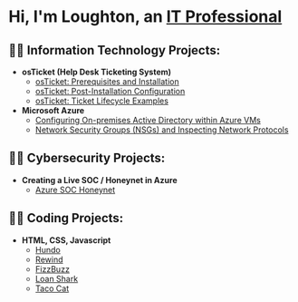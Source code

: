 <h1>Hi, I'm Loughton, an <a href="https://linkedin.com/in/loughtonbennett">IT Professional</a></h1>

<h2>👨‍💻 Information Technology Projects:</h2>

- <b>osTicket (Help Desk Ticketing System)</b>
  - [osTicket: Prerequisites and Installation](https://github.com/Loughton03/osticket-prereqs)
  - [osTicket: Post-Installation Configuration](https://github.com/Loughton03/post-install-config)
  - [osTicket: Ticket Lifecycle Examples](https://github.com/Loughton03/ticket-lifecycle)
- <b>Microsoft Azure</b>
  - [Configuring On-premises Active Directory within Azure VMs](https://github.com/Loughton03/Configure-ActiveDirectory)
  - [Network Security Groups (NSGs) and Inspecting Network Protocols](https://github.com/Loughton03/azure-network-protocols)

<h2>👨‍💻 Cybersecurity Projects:</h2>

- <b>Creating a Live SOC / Honeynet in Azure</b>
  - [Azure SOC Honeynet](https://github.com/Loughton03/Azure-SOC)
  
<h2>👨‍💻 Coding Projects:</h2>

- <b>HTML, CSS, Javascript</b>
  - [Hundo](https://github.com/Loughton03/Hundo)
  - [Rewind](https://github.com/Loughton03/Rewind)
  - [FizzBuzz](https://github.com/Loughton03/Fizz-Buzz)
  - [Loan Shark](https://github.com/Loughton03/ticket-lifecycle)
  - [Taco Cat](https://github.com/Loughton03/ticket-lifecycle)






